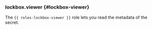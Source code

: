### lockbox.viewer {#lockbox-viewer}

The `{{ roles-lockbox-viewer }}` role lets you read the metadata of the secret.